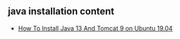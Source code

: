 ## java installation content

* [How To Install Java 13 And Tomcat 9 on Ubuntu 19.04](https://www.youtube.com/watch?v=VcCkpcObTwg&list=WL&index=127&t=0s)
